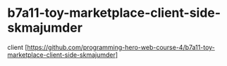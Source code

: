 # b7a11-toy-marketplace-client-side-skmajumder

client [https://github.com/programming-hero-web-course-4/b7a11-toy-marketplace-client-side-skmajumder]
